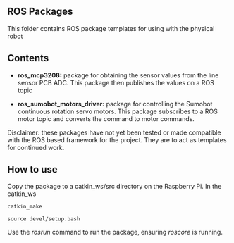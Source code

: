 ## ROS Packages

This folder contains ROS package templates for using with the physical robot

## Contents

* __ros_mcp3208:__ package for obtaining the sensor values from the line sensor PCB ADC. This package then publishes the values on a ROS topic

* __ros_sumobot_motors_driver:__ package for controlling the Sumobot continuous rotation servo motors. This package subscribes to a ROS motor topic and converts the command to motor commands.

Disclaimer: these packages have not yet been tested or made compatible with the ROS based framework for the project. They are to act as templates for continued work.

## How to use

Copy the package to a catkin_ws/src directory on the Raspberry Pi.
In the catkin_ws
```
catkin_make
```
```
source devel/setup.bash
```

Use the *rosrun* command to run the package, ensuring *roscore* is running.

